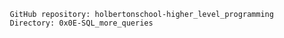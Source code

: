          GitHub repository: holbertonschool-higher_level_programming
         Directory: 0x0E-SQL_more_queries